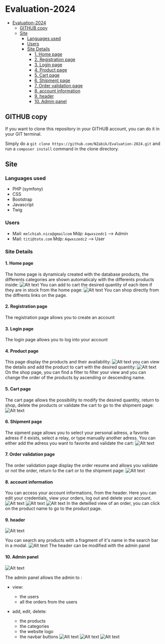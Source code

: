 # Evaluation-2024

- [Evaluation-2024](#evaluation-2024)
  - [GITHUB copy](#github-copy)
  - [Site](#site)
    - [Languages used](#languages-used)
    - [Users](#users)
    - [Site Details](#site-details)
      - [1. Home page](#1-home-page)
      - [2. Registration page](#2-registration-page)
      - [3. Login page](#3-login-page)
      - [4. Product page](#4-product-page)
      - [5. Cart page](#5-cart-page)
      - [6. Shipment page](#6-shipment-page)
      - [7. Order validation page](#7-order-validation-page)
      - [8. account information](#8-account-information)
      - [9. header](#9-header)
      - [10. Admin panel](#10-admin-panel)

## GITHUB copy
If you want to clone this repository in your GITHUB account, you can do it in your GIT terminal.

Simply do a ```git clone https://github.com/NZabik/Evaluation-2024.git```
and run a ```composer install``` command in the clone directory.

## Site

### Languages used
- PHP (symfony)
- CSS
- Bootstrap
- Javascript
- Twig

### Users
- Mail: ```melchiah.nico@gmailcom``` Mdp: ```Aqwxszedc1``` --> Admin
- Mail: ```titi@toto.com``` Mdp: ```Aqwxszedc2``` --> User

### Site Details

#### 1. Home page

The home page is dynamicaly created with the database products, the differents categories are shown automaticaly with the differents products inside:
![Alt text](<Capture d'écran 2024-01-16 113301.png>)
You can add to cart the desired quantity of each item if they are in stock from the home page:
![Alt text](<Capture d'écran 2024-01-16 113643.png>)
You can shop directly from the diffrents links on the page.

#### 2. Registration page

The registration page allows you to create an account

#### 3. Login page

The login page allows you to log into your account

#### 4. Product page

This page display the products and their availability:
![Alt text](<Capture d'écran 2024-01-24 151308.png>)
you can view the details and add the product to cart with the desired quantity:
![Alt text](<Capture d'écran 2024-01-16 114015.png>)
On the shop page, you can find a filter to filter your view and you can change the order of the products by ascending or descending name.

#### 5. Cart page

The cart page allows the possibility to modify the desired quantity, return to shop, delete the products or validate the cart to go to the shipment page:
![Alt text](<Capture d'écran 2024-01-16 114305.png>)

#### 6. Shipment page

The sipment page allows you to select your personal adress, a favorite adress if it exists, select a relay, or type manually another adress.
You can either add the adress you want to favorite and validate the cart:
![Alt text](<Capture d'écran 2024-01-16 134902.png>)

#### 7. Order validation page

The order validation page display the order resume and allows you validate or not the order, return to the cart or to the shipment page:
![Alt text](<Capture d'écran 2024-01-16 115018.png>)

#### 8. account information

You can access your account informations, from the header.
Here you can edit your credentials, view your orders, log out and delete your account.
![Alt text](<Capture d'écran 2024-01-16 115819.png>)
![Alt text](<Capture d'écran 2024-01-22 141102.png>)
![Alt text](<Capture d'écran 2024-01-22 141114.png>)
In the deteilled view of an order, you can click on the product name to go to the product page.

#### 9. header

![Alt text](<Capture d'écran 2024-01-24 151826.png>)

You can search any products with a fragment of it's name in the search bar in a modal.
![Alt text](<Capture d'écran 2024-01-24 151212.png>)
The header can be modified with the admin panel

#### 10. Admin panel

![Alt text](<Capture d'écran 2024-01-16 131138.png>)

The admin panel allows the admin to :
- view:
    - the users
    - all the orders from the users

- add, edit, delete:
    - the products
    - the categories
    - the website logo
    - the navbar buttons
 ![Alt text](<Capture d'écran 2024-01-16 132209.png>)
 ![Alt text](<Capture d'écran 2024-01-16 131423.png>)
 ![Alt text](<Capture d'écran 2024-01-16 132309.png>)


